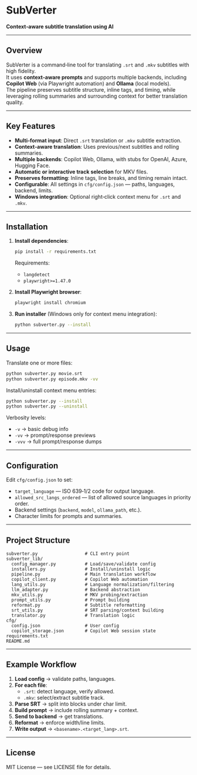 # SubVerter  
**Context‑aware subtitle translation using AI**

---

## Overview
SubVerter is a command‑line tool for translating `.srt` and `.mkv` subtitles with high fidelity.  
It uses **context‑aware prompts** and supports multiple backends, including **Copilot Web** (via Playwright automation) and **Ollama** (local models).  
The pipeline preserves subtitle structure, inline tags, and timing, while leveraging rolling summaries and surrounding context for better translation quality.

---

## Key Features
- **Multi‑format input**: Direct `.srt` translation or `.mkv` subtitle extraction.
- **Context‑aware translation**: Uses previous/next subtitles and rolling summaries.
- **Multiple backends**: Copilot Web, Ollama, with stubs for OpenAI, Azure, Hugging Face.
- **Automatic or interactive track selection** for MKV files.
- **Preserves formatting**: Inline tags, line breaks, and timing remain intact.
- **Configurable**: All settings in `cfg/config.json` — paths, languages, backend, limits.
- **Windows integration**: Optional right‑click context menu for `.srt` and `.mkv`.

---

## Installation
1. **Install dependencies**:
   ```bash
   pip install -r requirements.txt
   ```
   Requirements:
   - `langdetect`
   - `playwright>=1.47.0`

2. **Install Playwright browser**:
   ```bash
   playwright install chromium
   ```

3. **Run installer** (Windows only for context menu integration):
   ```bash
   python subverter.py --install
   ```

---

## Usage
Translate one or more files:
```bash
python subverter.py movie.srt
python subverter.py episode.mkv -vv
```

Install/uninstall context menu entries:
```bash
python subverter.py --install
python subverter.py --uninstall
```

Verbosity levels:
- `-v` → basic debug info
- `-vv` → prompt/response previews
- `-vvv` → full prompt/response dumps

---

## Configuration
Edit `cfg/config.json` to set:
- `target_language` — ISO 639‑1/2 code for output language.
- `allowed_src_langs_ordered` — list of allowed source languages in priority order.
- Backend settings (`backend`, `model`, `ollama_path`, etc.).
- Character limits for prompts and summaries.

---

## Project Structure
```
subverter.py                  # CLI entry point
subverter_lib/
  config_manager.py           # Load/save/validate config
  installers.py               # Install/uninstall logic
  pipeline.py                 # Main translation workflow
  copilot_client.py           # Copilot Web automation
  lang_utils.py               # Language normalization/filtering
  llm_adapter.py              # Backend abstraction
  mkv_utils.py                # MKV probing/extraction
  prompt_utils.py             # Prompt building
  reformat.py                 # Subtitle reformatting
  srt_utils.py                # SRT parsing/context building
  translator.py               # Translation logic
cfg/
  config.json                 # User config
  copilot_storage.json        # Copilot Web session state
requirements.txt
README.md
```

---

## Example Workflow
1. **Load config** → validate paths, languages.
2. **For each file**:
   - `.srt`: detect language, verify allowed.
   - `.mkv`: select/extract subtitle track.
3. **Parse SRT** → split into blocks under char limit.
4. **Build prompt** → include rolling summary + context.
5. **Send to backend** → get translations.
6. **Reformat** → enforce width/line limits.
7. **Write output** → `<basename>.<target_lang>.srt`.

---

## License
MIT License — see LICENSE file for details.